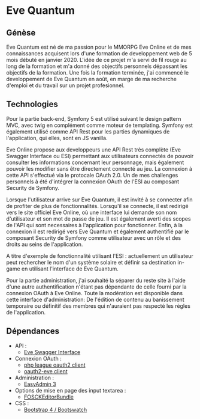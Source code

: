 # Eve Quantum

## Génèse

Eve Quantum est né de ma passion pour le MMORPG Eve Online et de mes connaissances acquisent lors d'une formation de developpement web de 5 mois débuté en janvier 2020.
L'idée de ce projet m'a servi de fil rouge au long de la formation et m'a donné des objectifs personnels dépassant les objectifs de la formation.
Une fois la formation terminée, j'ai commencé le developpement de Eve Quantum en août, en marge de ma recherche d'emploi et du travail sur un projet profesionnel.

## Technologies

Pour la partie back-end, Symfony 5 est utilisé suivant le design pattern MVC, avec twig en complément comme moteur de templating.
Symfony est également utilisé comme API Rest pour les parties dynamiques de l'application, qui elles, sont en JS vanilla.

Eve Online propose aux developpeurs une API Rest très complète (Eve Swagger Interface ou ESI) permettant aux utilisateurs connectés de pouvoir consulter les informations concernant leur personnage, mais également pouvoir les modifier sans être directement connecté au jeu.
La connexion à cette API s'effectué via le protocale OAuth 2.0.
Un de mes challenges personnels à été d'intégrer la connexion OAuth de l'ESI au composant Security de Symfony.

Lorsque l'utilisateur arrive sur Eve Quantum, il est invité à se connecter afin de profiter de plus de fonctionnalités.
Lorsqu'il se connecte, il est redirigé vers le site officiel Eve Online, où une interface lui demande son nom d'utilisateur et son mot de passe de jeu. Il est également averti des scopes de l'API qui sont necessaires à l'application pour fonctionner.
Enfin, à la connexion il est redirigé vers Eve Quantum et également authentifié par le composant Security de Symfony comme utilisateur avec un rôle et des droits au seins de l'application.

A titre d'exemple de fonctionnalité utilisant l'ESI : actuellement un utilisateur peut rechercher le nom d'un système solaire et définir sa destination in-game en utilisant l'interface de Eve Quantum.

Pour la partie administration, j'ai souhaité la séparer du reste site à l'aide d'une autre authentification n'étant pas dépendante de celle fourni par la connexion OAuth à Eve Online.
Toute la modération est disponible dans cette interface d'administration:
De l'édition de contenu au banissement temporaire ou définitif des membres qui n'auraient pas respecté les règles de l'application.

## Dépendances

* API :
  * [Eve Swagger Interface](https://esi.evetech.net/ui/)
* Connexion OAuth :
  * [php league oauth2 client](https://oauth2-client.thephpleague.com/)
  * [oauth2-eve client](https://github.com/killmails/oauth2-eve)
* Administration :
  * [EasyAdmin 3](https://symfony.com/doc/current/bundles/EasyAdminBundle/index.html)
* Options de mise en page des input textarea :
  * [FOSCKEditorBundle](https://symfony.com/doc/current/bundles/FOSCKEditorBundle/index.html)
* CSS :
  * [Bootstrap 4 / Bootswatch](https://bootswatch.com/slate/) 